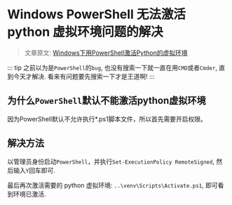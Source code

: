 # Windows PowerShell 无法激活 python 虚拟环境问题的解决

> 文章原文: [Windows下用PowerShell激活Python的虚拟环境](https://blog.csdn.net/yannanxiu/article/details/78703888)

::: tip
之前以为是`PowerShell`的`bug`, 也没有搜索一下就一直在用`CMD`或者`Cmder`, 直到今天才解决. 看来有问题要先搜索一下才是王道啊!
:::

## 为什么`PowerShell`默认不能激活python虚拟环境

因为PowerShell默认不允许执行*.ps1脚本文件，所以首先需要开启权限。

## 解决方法

以管理员身份启动`PowerShell`，并执行`Set-ExecutionPolicy RemoteSigned`, 然后输入`Y`回车即可.

最后再次激活需要的 python 虚拟环境: `..\venv\Scripts\Activate.ps1`, 即可看到环境已激活.
